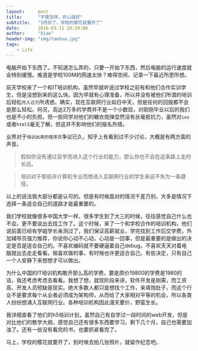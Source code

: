 ```yaml
---
layout:     post
title:      "不管怎样，开心就好"
subtitle:   "3月份了，学校的樱花就要开了"
date:       2016-03-11 20:29:00
author:     "Xiao"
header-img: "img/taohua.jpg"
tags:
    - Life
---
```



电脑开始下东西了。不知道怎么弄的，只要一开始下东西，然后电脑的运行速度就会特别缓慢。难道是学校100M的网速太快？难得空闲，记录一下最近所思所想。

前天学校来了一个和IT培训机构，虽然早就听说过学校之前有和他们合作实训学生，但是没想到来的这么快。因为早就有心理准备，所以并没有被他们所谓的培训后轻松`月入过万`所诱惑。确实，现在互联网行业如日中天，但是任何的回报都不会是那么轻松。何况，高达2万多的学费并不是一个小数目，对刚刚毕业以后的我们也是不小的负担。但一些同学对他们的糖衣炮弹显然没有丝毫抵抗力，虽然对`ios`或者`html5`毫无了解，但这并不影响他们的报名热情。

业界对于`培训出来的程序员`争议已久，知乎上有看到过不少讨论，大概是有两方面的声音。

>假如你没有通过自学而进入这个行业的能力，那么你也不会在这条路上走的长远。

>培训对于那些非计算机专业而想进入互联网行业的学生来说不失为一条捷径。

以上的说法我大部分都是认可的。但是有时候面对的情况千差万别，大多是情况下选择一条适合自己的道路才是最重要的。

我们学校就像很多中国大学一样，很多学生到了大三的时候，往往感觉自己什么也不会。更不要说出去找工作了。这个时候，来了一个和学校合作的培训机构，他们说前面已经有学姐学长亲测过了，我们保证高薪就业，学完找到工作后交学费，外加辅导员强力推荐，你说你心动不心动，心动是一回事，但是最重要的是做出的决定是否是适合自己的。不喜欢编码就不要硬逼着自己debug，不喜欢天天对着电脑就出去走走看看。做喜欢做的事，有时候也许更适合自己。有些决定，只有自己一个人安静下来想想才可以做出。

为什么中国的IT培训机构敢开那么高的学费，要是原价19800的学费是1980的话，我还考虑考虑去看看。我想了想，就现阶段来讲，软件开发是刚需，而工资高、开发人员短缺是现实。绝大多数人都只是想找个工作，来填饱肚子，而这个行业不是要求每个从业者必须成为架构师，从而给了大家相对平等的机会，所以各类人纷纷想涌入互联网行业。各种培训机构因此漫天要价，野蛮生长。

我详细查看了他们的h5培训计划，虽然自己有自学过一段时间的web开发，但是对比他们的教学大纲，感觉自己还有很多东西要学习。剩下几个月，自己也需要加油了。还有一些没有看完的书，也要抓紧看完了。

马上，学校的樱花就要开了，到时候去拍几张照片，就留作纪念吧。


